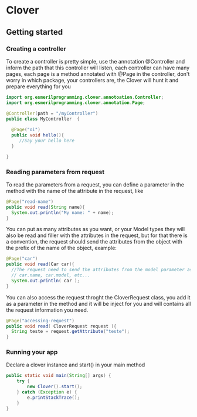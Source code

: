 Clover
======


## Getting started

### Creating a controller

To create a controller is pretty simple, use the annotation @Controller and inform the path that this controller will listen, each controller can have many pages, each page is a method annotated with @Page in the controller, don't worry in which package, your controllers are, the Clover will hunt it and prepare everything for you

```java
import org.esmerilprogramming.clover.annotoation.Controller;
import org.esmerilprogramming.clover.annotation.Page;

@Controller(path = "/myController")
public class MyController  {
  
  @Page("oi")
  public void hello(){
     //Say your hello here
  }

}
```

### Reading parameters from request

To read the parameters from a request, you can define a parameter in the method with the name of the attribute in the request, like

```java
@Page("read-name")
public void read(String name){
  System.out.println("My name: " + name);
}
```

You can put as many attributes as you want, or your Model types they will also be read and filler with the attributes in the request, but for that there is a convention, the request should send the attributes from the object with the prefix of the name of the object, example:

```java
@Page("car")
public void read(Car car){
  //The request need to send the attributes from the model parameter as
  // car.name, car.model, etc...
  System.out.println( car );
}
```

You can also access the request throght the CloverRequest class, you add it as a parameter in the method and it will be inject for you
and will contains all the request information you need.

```java
@Page("accessing-request")
public void read( CloverRequest request ){
  String teste = request.getAttribute("teste");
}
```

### Running your app

Declare a clover instance and start() in your main method

```java
public static void main(String[] args) {
	try {
		new Clover().start();
	} catch (Exception e) {
		e.printStackTrace();
	}
}
```

